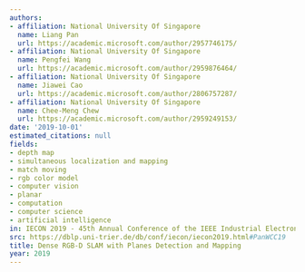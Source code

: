 ```yaml
---
authors:
- affiliation: National University Of Singapore
  name: Liang Pan
  url: https://academic.microsoft.com/author/2957746175/
- affiliation: National University Of Singapore
  name: Pengfei Wang
  url: https://academic.microsoft.com/author/2959876464/
- affiliation: National University Of Singapore
  name: Jiawei Cao
  url: https://academic.microsoft.com/author/2806757287/
- affiliation: National University Of Singapore
  name: Chee-Meng Chew
  url: https://academic.microsoft.com/author/2959249153/
date: '2019-10-01'
estimated_citations: null
fields:
- depth map
- simultaneous localization and mapping
- match moving
- rgb color model
- computer vision
- planar
- computation
- computer science
- artificial intelligence
in: IECON 2019 - 45th Annual Conference of the IEEE Industrial Electronics Society
src: https://dblp.uni-trier.de/db/conf/iecon/iecon2019.html#PanWCC19
title: Dense RGB-D SLAM with Planes Detection and Mapping
year: 2019
---
```

